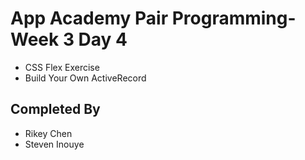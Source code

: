 # App Academy Pair Programming-Week 3 Day 4

- CSS Flex Exercise
- Build Your Own ActiveRecord

## Completed By

- Rikey Chen
- Steven Inouye
